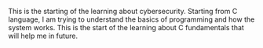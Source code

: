 This is the starting of the learning about cybersecurity. Starting from C language, I am trying to understand the basics of programming and how the system works. This is the start of the learning about C fundamentals that will help me in future.

